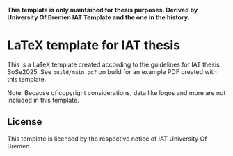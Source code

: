 **This template is only maintained for thesis purposes. Derived by University Of Bremen IAT Template and the one in the history.**

# LaTeX template for IAT thesis

This is a LaTeX template created according to the guidelines for IAT  thesis SoSe2025. See `build/main.pdf` on build for an example PDF created with this template.

Note: Because of copyright considerations, data like logos and more are not included in this template. 

## License

This template is licensed by the respective notice of IAT University Of Bremen. 

